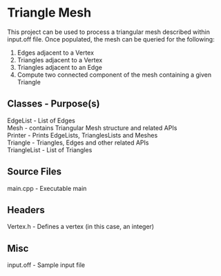 # Triangle Mesh
This project can be used to process a triangular mesh described within input.off file. Once populated, the mesh can be queried for the following:
1. Edges adjacent to a Vertex
2. Triangles adjacent to a Vertex
3. Triangles adjacent to an Edge
4. Compute two connected component of the mesh containing a given Triangle

## Classes - Purpose(s)
EdgeList - List of Edges<br />
Mesh - contains Triangular Mesh structure and related APIs<br />
Printer - Prints EdgeLists, TrianglesLists and Meshes<br />
Triangle - Triangles, Edges and other related APIs<br />
TriangleList - List of Triangles

## Source Files
main.cpp - Executable main

## Headers
Vertex.h - Defines a vertex (in this case, an integer)

## Misc
input.off - Sample input file